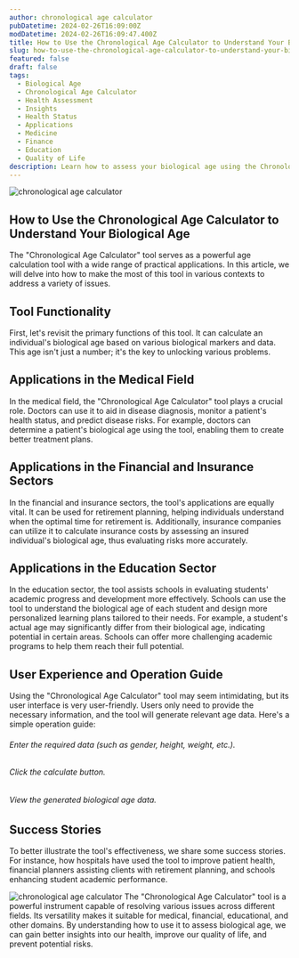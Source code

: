 ```yaml
---
author: chronological age calculator
pubDatetime: 2024-02-26T16:09:00Z
modDatetime: 2024-02-26T16:09:47.400Z
title: How to Use the Chronological Age Calculator to Understand Your Biological Age
slug: how-to-use-the-chronological-age-calculator-to-understand-your-biological-age
featured: false
draft: false
tags:
  - Biological Age
  - Chronological Age Calculator
  - Health Assessment
  - Insights
  - Health Status
  - Applications
  - Medicine
  - Finance
  - Education
  - Quality of Life
description: Learn how to assess your biological age using the Chronological Age Calculator tool, unlocking valuable insights into your health status. Discover its versatile applications in medicine, finance, and education, enhancing quality of life.
---
```


![chronological age calculator](@assets/images/article-image1-65.jpg)

## How to Use the Chronological Age Calculator to Understand Your Biological Age

The "Chronological Age Calculator" tool serves as a powerful age calculation tool with a wide range of practical applications. In this article, we will delve into how to make the most of this tool in various contexts to address a variety of issues.

## Tool Functionality

First, let's revisit the primary functions of this tool. It can calculate an individual's biological age based on various biological markers and data. This age isn't just a number; it's the key to unlocking various problems.

## Applications in the Medical Field

In the medical field, the "Chronological Age Calculator" tool plays a crucial role. Doctors can use it to aid in disease diagnosis, monitor a patient's health status, and predict disease risks. For example, doctors can determine a patient's biological age using the tool, enabling them to create better treatment plans.

## Applications in the Financial and Insurance Sectors

In the financial and insurance sectors, the tool's applications are equally vital. It can be used for retirement planning, helping individuals understand when the optimal time for retirement is. Additionally, insurance companies can utilize it to calculate insurance costs by assessing an insured individual's biological age, thus evaluating risks more accurately.

## Applications in the Education Sector

In the education sector, the tool assists schools in evaluating students' academic progress and development more effectively. Schools can use the tool to understand the biological age of each student and design more personalized learning plans tailored to their needs. For example, a student's actual age may significantly differ from their biological age, indicating potential in certain areas. Schools can offer more challenging academic programs to help them reach their full potential.

## User Experience and Operation Guide

Using the "Chronological Age Calculator" tool may seem intimidating, but its user interface is very user-friendly. Users only need to provide the necessary information, and the tool will generate relevant age data. Here's a simple operation guide:

###### Enter the required data (such as gender, height, weight, etc.).

###### Click the calculate button.

###### View the generated biological age data.

## Success Stories

To better illustrate the tool's effectiveness, we share some success stories. For instance, how hospitals have used the tool to improve patient health, financial planners assisting clients with retirement planning, and schools enhancing student academic performance.

![chronological age calculator](@assets/images/article-image1-66.jpg)
The "Chronological Age Calculator" tool is a powerful instrument capable of resolving various issues across different fields. Its versatility makes it suitable for medical, financial, educational, and other domains. By understanding how to use it to assess biological age, we can gain better insights into our health, improve our quality of life, and prevent potential risks.
